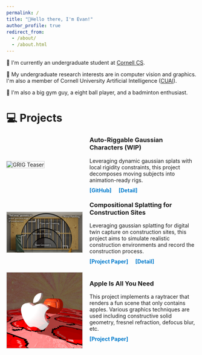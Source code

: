 ```yaml
---
permalink: /
title: "👋Hello there, I'm Evan!"
author_profile: true
redirect_from: 
  - /about/
  - /about.html
---
```


🏫 I'm currently an undergraduate student at [Cornell CS](https://www.cs.cornell.edu/).

🔬 My undergraduate research interests are in computer vision and graphics. I'm also a member of Cornell University Artificial Intelligence ([CUAI](https://cuai.github.io/)).

🎾 I'm also a big gym guy, a eight ball player, and a badminton enthusiast.

# 💻 Projects #
<!-- Projects -->
<div class="project-teaser" style="display: flex; align-items: center; margin: 20px 0;">
  <!-- Left Column: Teaser Image -->
  <div class="teaser-image" style="flex: 0 0 200px;">
    <img src="/images/grig2.gif" alt="GRIG Teaser" style="width: 100%; border: 1px solid #ccc;">
  </div>

  <!-- Right Column: Short Description and Links -->
  <div class="teaser-description" style="flex: 1; padding-left: 20px;">
    <h3 style="margin-top: 0;">Auto-Riggable Gaussian Characters (WIP)</h3>
    <p style="margin: 10px 0;">
      Leveraging dynamic gaussian splats with local rigidity constraints, this project decomposes moving subjects into animation-ready rigs.
    </p>
    <!-- Links displayed side by side -->
    <a href="https://github.com/jolfss/grig" target="_blank" rel="noopener noreferrer" style="color: #007acc; text-decoration: none; font-weight: bold; margin-right: 15px;">[GitHub]</a>
    <a href="/projects/grig.html" style="color: #007acc; text-decoration: none; font-weight: bold;">[Detail]</a>
  </div>
</div>

<!-- Projects -->
<div class="project-teaser" style="display: flex; align-items: center; margin: 20px 0;">
  <!-- Left Column: Teaser Image -->
  <div class="teaser-image" style="flex: 0 0 200px;">
    <img src="/images/clickbait.png" alt="Gaussian_seg Teaser" style="width: 100%; border: 1px solid #ccc;">
  </div>

  <!-- Right Column: Short Description and Links -->
  <div class="teaser-description" style="flex: 1; padding-left: 20px;">
    <h3 style="margin-top: 0;">Compositional Splatting for Construction Sites</h3>
    <p style="margin: 10px 0;">
      Leveraging gaussian splatting for digital twin capture on construction sites, this project aims to simulate realistic construction environments and record the construction process.
    </p>
    <!-- Links displayed side by side -->
    <a href="files/SplatConstruction.pdf" target="_blank" rel="noopener noreferrer" style="color: #007acc; text-decoration: none; font-weight: bold; margin-right: 15px;">[Project Paper]</a>
    <a href="/projects/gaussian_seg.html" style="color: #007acc; text-decoration: none; font-weight: bold;">[Detail]</a>
  </div>
</div>

<!-- Projects -->
<div class="project-teaser" style="display: flex; align-items: center; margin: 20px 0;">
  <!-- Left Column: Teaser Image -->
  <div class="teaser-image" style="flex: 0 0 200px;">
    <img src="/images/up.png" alt="Gaussian_seg Teaser" style="width: 100%; border: 1px solid #ccc;">
  </div>

  <!-- Right Column: Short Description and Links -->
  <div class="teaser-description" style="flex: 1; padding-left: 20px;">
    <h3 style="margin-top: 0;">Apple Is All You Need</h3>
    <p style="margin: 10px 0;">
      This project implements a raytracer that renders a fun scene that only contains apples. Various graphics techniques are used including constructive solid geometry, fresnel refraction, defocus blur, etc.
    </p>
    <!-- Links displayed side by side -->
    <a href="files/apple.pdf" target="_blank" rel="noopener noreferrer" style="color: #007acc; text-decoration: none; font-weight: bold; margin-right: 15px;">[Project Paper]</a>
    <!-- <a href="/projects/gaussian_seg.html" style="color: #007acc; text-decoration: none; font-weight: bold;">[Detail]</a> -->
  </div>
</div>
